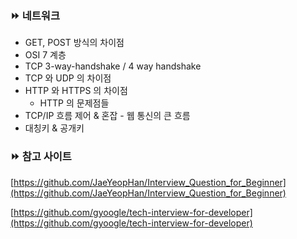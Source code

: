 ### ⏩ 네트워크
- GET, POST 방식의 차이점
- OSI 7 계층
- TCP 3-way-handshake /  4 way handshake
- TCP 와 UDP 의 차이점
- HTTP 와 HTTPS 의 차이점
    - HTTP 의 문제점들
- TCP/IP 흐름 제어 & 혼잡 - 웹 통신의 큰 흐름
- 대칭키 & 공개키

### ⏩ 참고 사이트
[https://github.com/JaeYeopHan/Interview_Question_for_Beginner](https://github.com/JaeYeopHan/Interview_Question_for_Beginner)

[https://github.com/gyoogle/tech-interview-for-developer](https://github.com/gyoogle/tech-interview-for-developer)

